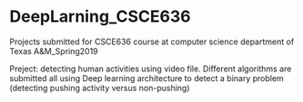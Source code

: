 # DeepLarning_CSCE636
Projects submitted for CSCE636 course at computer science department of Texas A&amp;M_Spring2019

Preject:
detecting human activities using video file. Different algorithms are submitted all using Deep learning architecture to detect a binary problem (detecting pushing activity versus non-pushing)
